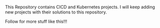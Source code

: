 This Repository contains CICD and Kubernetes projects.
I will keep adding new projects with their solutions to this repository.

Follow for more stuff like this!!!
